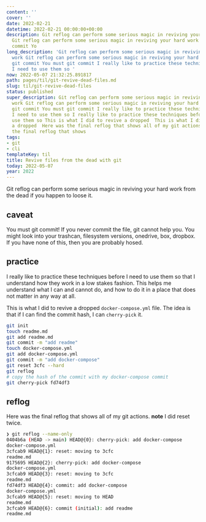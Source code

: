 ```yaml
---
content: ''
cover: ''
date: 2022-02-21
datetime: 2022-02-21 00:00:00+00:00
description: Git reflog can perform some serious magic in reviving your hard work
  Git reflog can perform some serious magic in reviving your hard work You must git
  commit Yo
long_description: 'Git reflog can perform some serious magic in reviving your hard
  work Git reflog can perform some serious magic in reviving your hard work You must
  git commit You must git commit I really like to practice these techniques before
  I need to use them so '
now: 2022-05-07 21:32:25.891817
path: pages/til/git-revive-dead-files.md
slug: til/git-revive-dead-files
status: published
super_description: Git reflog can perform some serious magic in reviving your hard
  work Git reflog can perform some serious magic in reviving your hard work You must
  git commit You must git commit I really like to practice these techniques before
  I need to use them so I really like to practice these techniques before I need to
  use them so This is what I did to revive a dropped  This is what I did to revive
  a dropped  Here was the final reflog that shows all of my git actions.   Here was
  the final reflog that shows
tags:
- git
- cli
templateKey: til
title: Revive files from the dead with git
today: 2022-05-07
year: 2022
---
```


Git reflog can perform some serious magic in reviving your hard work
from the dead if you happen to loose it.

## caveat

You must git commit!  If you never commit the file, git cannot help you.
You might look into your trashcan, filesystem versions, onedrive, box, dropbox.
If you have none of this, then you are probably hosed.

## practice

I really like to practice these techniques before I need to use them so
that I understand how they work in a low stakes fashion.  This helps me
understand what I can and cannot do, and how to do it in a place that
does not matter in any way at all.

This is what I did to revive a dropped `docker-compose.yml` file.  The
idea is that if I can find the commit hash, I can `cherry-pick` it.

``` bash
git init
touch readme.md
git add readme.md
git commit -m "add readme"
touch docker-compose.yml
git add docker-compose.yml
git commit -m "add docker-compose"
git reset 3cfc --hard
git reflog
# copy the hash of the commit with my docker-compose commit
git cherry-pick fd74df3
```

## reflog

Here was the final reflog that shows all of my git actions.  **note** I
did reset twice.

``` bash
❯ git reflog --name-only
0404b6a (HEAD -> main) HEAD@{0}: cherry-pick: add docker-compose
docker-compose.yml
3cfcab9 HEAD@{1}: reset: moving to 3cfc
readme.md
9175695 HEAD@{2}: cherry-pick: add docker-compose
docker-compose.yml
3cfcab9 HEAD@{3}: reset: moving to 3cfc
readme.md
fd74df3 HEAD@{4}: commit: add docker-compose
docker-compose.yml
3cfcab9 HEAD@{5}: reset: moving to HEAD
readme.md
3cfcab9 HEAD@{6}: commit (initial): add readme
readme.md
```